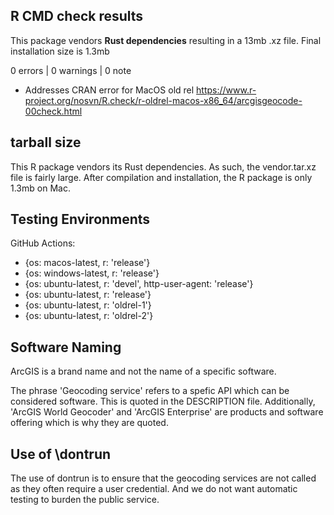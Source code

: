 ## R CMD check results

This package vendors **Rust dependencies** resulting in a 13mb .xz file. Final installation size is 1.3mb

0 errors | 0 warnings | 0 note

 - Addresses CRAN error for MacOS old rel https://www.r-project.org/nosvn/R.check/r-oldrel-macos-x86_64/arcgisgeocode-00check.html


## tarball size

This R package vendors its Rust dependencies. As such, the vendor.tar.xz file is fairly large. 
After compilation and installation, the R package is only 1.3mb on Mac. 

## Testing Environments

GitHub Actions:

- {os: macos-latest,   r: 'release'} 
- {os: windows-latest, r: 'release'}
- {os: ubuntu-latest,   r: 'devel', http-user-agent: 'release'}
- {os: ubuntu-latest,   r: 'release'}
- {os: ubuntu-latest,   r: 'oldrel-1'}
- {os: ubuntu-latest,   r: 'oldrel-2'}

## Software Naming

ArcGIS is a brand name and not the name of a specific software. 

The phrase 'Geocoding service' refers to a spefic API which can be considered software. This is quoted in the DESCRIPTION file. Additionally, 'ArcGIS World Geocoder' and 'ArcGIS Enterprise' are products and software offering which is why they are quoted.

## Use of \dontrun

The use of dontrun is to ensure that the geocoding services are not called as they often require a user credential. And we do not want automatic testing to burden the public service.

